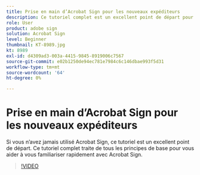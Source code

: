 ```yaml
---
title: Prise en main d’Acrobat Sign pour les nouveaux expéditeurs
description: Ce tutoriel complet est un excellent point de départ pour les nouveaux expéditeurs dans Adobe Sign
role: User
product: adobe sign
solution: Acrobat Sign
level: Beginner
thumbnail: KT-8989.jpg
kt: 8989
exl-id: d4309ad3-003a-4415-9845-8919006c7567
source-git-commit: e02b1250de94ec781e7984c6c146dbae993f5d31
workflow-type: tm+mt
source-wordcount: '64'
ht-degree: 0%

---
```


# Prise en main d’Acrobat Sign pour les nouveaux expéditeurs

Si vous n’avez jamais utilisé Acrobat Sign, ce tutoriel est un excellent point de départ. Ce tutoriel complet traite de tous les principes de base pour vous aider à vous familiariser rapidement avec Acrobat Sign.

>[!VIDEO](https://video.tv.adobe.com/v/337151?hidetitle=true)
